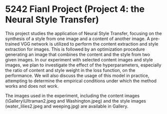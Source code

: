 # 5242 Fianl Project (Project 4: the Neural Style Transfer)

This project studies the application of Neural Style Transfer, focusing on the synthesis of a style
from one image and a content of another image. A pre-trained VGG network is utilized to
perform the content extraction and style extraction for images. This is followed by an optimization
procedure generating an image that combines the content and the style from two given images. In
our experiment with selected content images and style images, we plan to investigate the effect of
the hyperparameters, especially the ratio of content and style weight in the loss function, on the
performance. We will also discuss the usage of this model in practice, attempting to determine the
empirical conditions under which the method works and does not work.

The images used in the experiment, including the content images (\Gallery\Ultraman2.jpeg and Washington.jpeg) and the style images (water_lilies2.jpeg and weeping.jpg) are available in Gallery.
